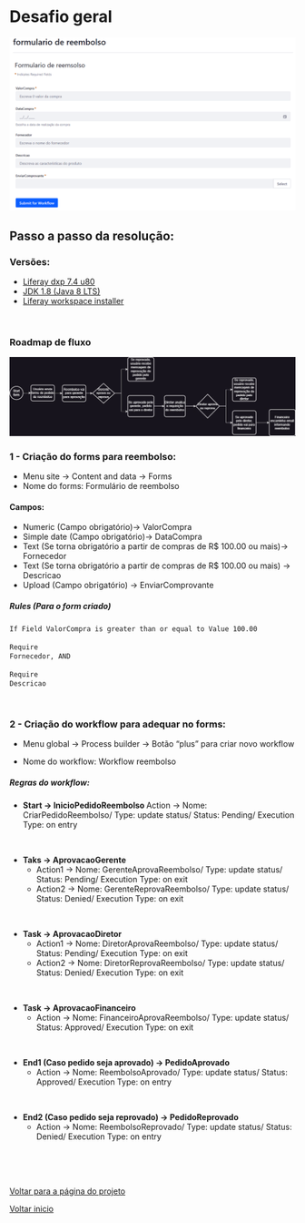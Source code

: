 # Desafio geral
<img src="/Conteudo_rockets/Desafio1/arq/Img/1.0 - forms.png" alt="Forms de reembolso" width="1000">

<br>

## Passo a passo da resolução:

### Versões:
- [Liferay dxp 7.4 u80](https://www.liferay.com/pt/free-trial)
- [JDK 1.8 (Java 8 LTS)](https://www.azul.com/core-post-download/?endpoint=zulu&uuid=54ab6927-1f22-4612-beab-49617246ffd3)
- [Liferay workspace installer](https://github.com/liferay/liferay-ide/releases/download/3.9.7-ga8/LiferayWorkspace-202207131011-windows-installer.exe)

<br>

### Roadmap de fluxo 
  <img src="/Conteudo_rockets/Desafio1/arq/Img/1.1 - Roadmap desafio.jpg" alt="Diagrama de fluxo" width="900">


<br> 


### 1 - Criação do forms para reembolso:
- Menu site → Content and data → Forms
- Nome do forms: Formulário de reembolso

#### Campos:

- Numeric (Campo obrigatório)→ ValorCompra
- Simple date (Campo obrigatório)→ DataCompra
- Text (Se torna obrigatório a partir de compras de R$ 100.00 ou mais)→ Fornecedor
- Text (Se torna obrigatório a partir de compras de R$ 100.00 ou mais) → Descricao
- Upload (Campo obrigatório) → EnviarComprovante

##### Rules (Para o form criado)

```text
If Field ValorCompra is greater than or equal to Value 100.00

Require
Fornecedor, AND

Require
Descricao
```
<br>

### 2 - Criação do workflow para adequar no forms:

- Menu global → Process builder → Botão “plus” para criar novo workflow

- Nome do workflow: Workflow reembolso

##### Regras do workflow:
- <b> Start → InicioPedidoReembolso </b>
Action → Nome: CriarPedidoReembolso/ Type: update status/ Status: Pending/ Execution Type: on entry

<br>

- <b> Taks → AprovacaoGerente </b>
  - Action1 → Nome: GerenteAprovaReembolso/ Type: update status/ Status: Pending/ Execution Type: on exit
  - Action2 → Nome: GerenteReprovaReembolso/ Type: update status/ Status: Denied/ Execution Type: on exit

<br>

- <b> Task → AprovacaoDiretor </b>
  - Action1 → Nome: DiretorAprovaReembolso/ Type: update status/ Status: Pending/ Execution Type: on exit
  - Action2 → Nome: DiretorReprovaReembolso/ Type: update status/ Status: Denied/ Execution Type: on exit

<br>

- <b> Task → AprovacaoFinanceiro </b>
  - Action → Nome: FinanceiroAprovaReembolso/ Type: update status/ Status: Approved/ Execution Type: on exit
  
<br>

- <b> End1 (Caso pedido seja aprovado) → PedidoAprovado </b>
  - Action → Nome: ReembolsoAprovado/ Type: update status/ Status: Approved/ Execution Type: on entry

<br>

- <b> End2 (Caso pedido seja reprovado) → PedidoReprovado </b>
  - Action → Nome: ReembolsoReprovado/ Type: update status/ Status: Denied/ Execution Type: on entry

<br>
<br>
<br>

[Voltar para a página do projeto](/Conteudo_rockets/Desafio1/Desafio1.md) <br>

[Voltar inicio](/README.md)
